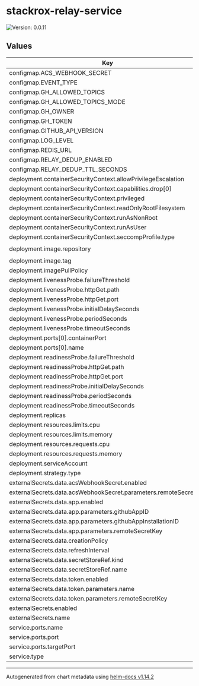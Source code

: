 # stackrox-relay-service

![Version: 0.0.11](https://img.shields.io/badge/Version-0.0.11-informational?style=flat-square)

## Values

| Key | Type | Default | Description |
|-----|------|---------|-------------|
| configmap.ACS_WEBHOOK_SECRET | string | `""` |  |
| configmap.EVENT_TYPE | string | `"stackrox_copa"` |  |
| configmap.GH_ALLOWED_TOPICS | string | `"stackrox-copa"` |  |
| configmap.GH_ALLOWED_TOPICS_MODE | string | `"any"` |  |
| configmap.GH_OWNER | string | `"forma22-agency"` |  |
| configmap.GH_TOKEN | string | `""` |  |
| configmap.GITHUB_API_VERSION | string | `"2022-11-28"` |  |
| configmap.LOG_LEVEL | string | `"DEBUG"` |  |
| configmap.REDIS_URL | string | `""` |  |
| configmap.RELAY_DEDUP_ENABLED | string | `"false"` |  |
| configmap.RELAY_DEDUP_TTL_SECONDS | string | `"180"` |  |
| deployment.containerSecurityContext.allowPrivilegeEscalation | bool | `false` |  |
| deployment.containerSecurityContext.capabilities.drop[0] | string | `"ALL"` |  |
| deployment.containerSecurityContext.privileged | bool | `false` |  |
| deployment.containerSecurityContext.readOnlyRootFilesystem | bool | `true` |  |
| deployment.containerSecurityContext.runAsNonRoot | bool | `true` |  |
| deployment.containerSecurityContext.runAsUser | int | `1001` |  |
| deployment.containerSecurityContext.seccompProfile.type | string | `"RuntimeDefault"` |  |
| deployment.image.repository | string | `"ghcr.io/forma22-agency/stackrox-relay-service"` |  |
| deployment.image.tag | string | `"c666371b7a6ebba7ec87bcc715c1ed171108aeb0"` |  |
| deployment.imagePullPolicy | string | `"Always"` |  |
| deployment.livenessProbe.failureThreshold | int | `3` |  |
| deployment.livenessProbe.httpGet.path | string | `"/healthz"` |  |
| deployment.livenessProbe.httpGet.port | int | `8080` |  |
| deployment.livenessProbe.initialDelaySeconds | int | `10` |  |
| deployment.livenessProbe.periodSeconds | int | `15` |  |
| deployment.livenessProbe.timeoutSeconds | int | `5` |  |
| deployment.ports[0].containerPort | int | `8080` |  |
| deployment.ports[0].name | string | `"http"` |  |
| deployment.readinessProbe.failureThreshold | int | `3` |  |
| deployment.readinessProbe.httpGet.path | string | `"/healthz"` |  |
| deployment.readinessProbe.httpGet.port | int | `8080` |  |
| deployment.readinessProbe.initialDelaySeconds | int | `3` |  |
| deployment.readinessProbe.periodSeconds | int | `10` |  |
| deployment.readinessProbe.timeoutSeconds | int | `5` |  |
| deployment.replicas | int | `1` |  |
| deployment.resources.limits.cpu | string | `"100m"` |  |
| deployment.resources.limits.memory | string | `"100Mi"` |  |
| deployment.resources.requests.cpu | string | `"100m"` |  |
| deployment.resources.requests.memory | string | `"100Mi"` |  |
| deployment.serviceAccount | string | `"stackrox-relay"` |  |
| deployment.strategy.type | string | `"RollingUpdate"` |  |
| externalSecrets.data.acsWebhookSecret.enabled | bool | `false` |  |
| externalSecrets.data.acsWebhookSecret.parameters.remoteSecretKey | string | `"stackrox-relay-acs-webhook-secret"` |  |
| externalSecrets.data.app.enabled | bool | `false` |  |
| externalSecrets.data.app.parameters.githubAppID | int | `1234567890` |  |
| externalSecrets.data.app.parameters.githubAppInstallationID | int | `1234567890` |  |
| externalSecrets.data.app.parameters.remoteSecretKey | string | `"stackrox-relay-gh-app-pk"` |  |
| externalSecrets.data.creationPolicy | string | `"Owner"` |  |
| externalSecrets.data.refreshInterval | string | `"1h"` |  |
| externalSecrets.data.secretStoreRef.kind | string | `"ClusterSecretStore"` |  |
| externalSecrets.data.secretStoreRef.name | string | `"storage"` |  |
| externalSecrets.data.token.enabled | bool | `false` |  |
| externalSecrets.data.token.parameters.name | string | `"stackrox-relay-gh-token"` |  |
| externalSecrets.data.token.parameters.remoteSecretKey | string | `"stackrox-relay-gh-token"` |  |
| externalSecrets.enabled | bool | `false` |  |
| externalSecrets.name | string | `"stackrox-relay-service-secrets"` |  |
| service.ports.name | string | `"http"` |  |
| service.ports.port | int | `80` |  |
| service.ports.targetPort | int | `8080` |  |
| service.type | string | `"ClusterIP"` |  |

----------------------------------------------
Autogenerated from chart metadata using [helm-docs v1.14.2](https://github.com/norwoodj/helm-docs/releases/v1.14.2)
